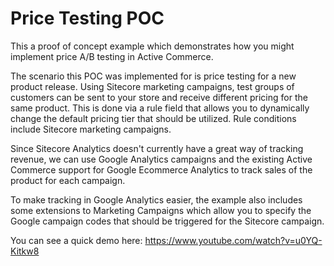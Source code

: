 Price Testing POC
========
This a proof of concept example which demonstrates how you might implement price A/B testing in Active Commerce.

The scenario this POC was implemented for is price testing for a new product release. Using Sitecore marketing campaigns,
test groups of customers can be sent to your store and receive different pricing for the same product. This is done via a rule field
that allows you to dynamically change the default pricing tier that should be utilized. Rule conditions include Sitecore marketing campaigns.

Since Sitecore Analytics doesn't currently have a great way of tracking revenue, we can use Google Analytics campaigns
and the existing Active Commerce support for Google Ecommerce Analytics to track sales of the product for each campaign.

To make tracking in Google Analytics easier, the example also includes some extensions to Marketing Campaigns which allow
you to specify the Google campaign codes that should be triggered for the Sitecore campaign.

You can see a quick demo here:
https://www.youtube.com/watch?v=u0YQ-Kitkw8